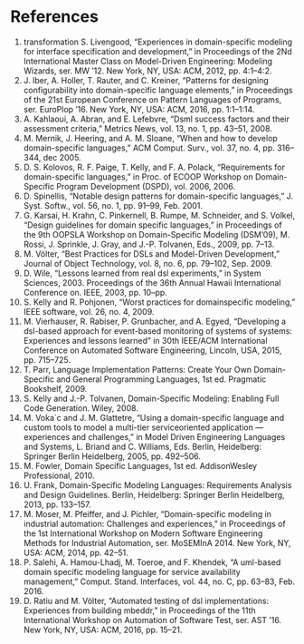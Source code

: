 # References

1. <a name="ref-1">transformation</a> S. Livengood, “Experiences in domain-specific modeling for interface specification and development,” in Proceedings of the 2Nd International Master Class on Model-Driven Engineering: Modeling Wizards, ser. MW ’12. New York, NY, USA: ACM, 2012, pp. 4:1–4:2.
2. J. Iber, A. Holler, T. Rauter, and C. Kreiner, “Patterns for designing configurability into domain-specific language elements,” in Proceedings of the 21st European Conference on Pattern Languages of Programs, ser. EuroPlop ’16. New York, NY, USA: ACM, 2016, pp. 1:1–1:14.
3. A. Kahlaoui, A. Abran, and E. Lefebvre, “Dsml success factors and their assessment criteria,” Metrics News, vol. 13, no. 1, pp. 43–51, 2008.
4. M. Mernik, J. Heering, and A. M. Sloane, “When and how to develop domain-specific languages,” ACM Comput. Surv., vol. 37, no. 4, pp. 316–344, dec 2005.
5. D. S. Kolovos, R. F. Paige, T. Kelly, and F. A. Polack, “Requirements for domain-specific languages,” in Proc. of ECOOP Workshop on Domain-Specific Program Development (DSPD), vol. 2006, 2006.
6. D. Spinellis, “Notable design patterns for domain-specific languages,” J. Syst. Softw., vol. 56, no. 1, pp. 91–99, Feb. 2001.
7. G. Karsai, H. Krahn, C. Pinkernell, B. Rumpe, M. Schneider, and S. Volkel, “Design guidelines for domain specific languages,” in Proceedings of the 9th OOPSLA Workshop on Domain-Specific Modeling (DSM’09), M. Rossi, J. Sprinkle, J. Gray, and J.-P. Tolvanen, Eds., 2009, pp. 7–13.
8. M. Völter, “Best Practices for DSLs and Model-Driven Development,” Journal of Object Technology, vol. 8, no. 6, pp. 79–102, Sep. 2009.
9. D. Wile, “Lessons learned from real dsl experiments,” in System Sciences, 2003. Proceedings of the 36th Annual Hawaii International Conference on. IEEE, 2003, pp. 10–pp.
10. S. Kelly and R. Pohjonen, “Worst practices for domainspecific modeling,” IEEE software, vol. 26, no. 4, 2009.
11. M. Vierhauser, R. Rabiser, P. Grunbacher, and A. Egyed, “Developing a dsl-based approach for event-based monitoring of systems of systems: Experiences and lessons learned” in 30th IEEE/ACM International Conference on Automated Software Engineering, Lincoln, USA, 2015, pp. 715–725.
12. T. Parr, Language Implementation Patterns: Create Your Own Domain-Specific and General Programming Languages, 1st ed. Pragmatic Bookshelf, 2009.
13. S. Kelly and J.-P. Tolvanen, Domain-Specific Modeling: Enabling Full Code Generation. Wiley, 2008.
14. M. Voka´c and J. M. Glattetre, “Using a domain-specific language and custom tools to model a multi-tier serviceoriented application — experiences and challenges,” in Model Driven Engineering Languages and Systems, L. Briand and C. Williams, Eds. Berlin, Heidelberg: Springer Berlin Heidelberg, 2005, pp. 492–506.
15. M. Fowler, Domain Specific Languages, 1st ed. AddisonWesley Professional, 2010.
16. U. Frank, Domain-Specific Modeling Languages: Requirements Analysis and Design Guidelines. Berlin, Heidelberg: Springer Berlin Heidelberg, 2013, pp. 133–157.
17. M. Moser, M. Pfeiffer, and J. Pichler, “Domain-specific modeling in industrial automation: Challenges and experiences,” in Proceedings of the 1st International Workshop on Modern Software Engineering Methods for Industrial Automation, ser. MoSEMInA 2014. New York, NY, USA: ACM, 2014, pp. 42–51.
18. P. Salehi, A. Hamou-Lhadj, M. Toeroe, and F. Khendek, “A uml-based domain specific modeling language for service availability management,” Comput. Stand. Interfaces, vol. 44, no. C, pp. 63–83, Feb. 2016.
19. D. Ratiu and M. Völter, “Automated testing of dsl implementations: Experiences from building mbeddr,” in Proceedings of the 11th International Workshop on Automation of Software Test, ser. AST ’16. New York, NY, USA: ACM, 2016, pp. 15–21.